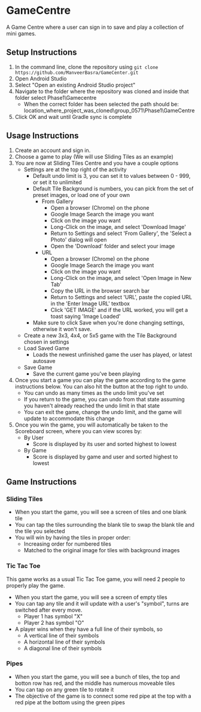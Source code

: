 # GameCentre

A Game Centre where a user can sign in to save and play a collection of mini games.

## Setup Instructions

1. In the command line, clone the repository using `git clone https://github.com/ManveerBasra/GameCenter.git`
2. Open Android Studio
3. Select "Open an existing Android Studio project"
4. Navigate to the folder where the repository was cloned and inside that folder select Phase1\Gamecentre
    - When the correct folder has been selected the path should be: location_where_project_was_cloned\group_0571\Phase1\GameCentre
5. Click OK and wait until Gradle sync is complete

## Usage Instructions

1. Create an account and sign in.
2. Choose a game to play (We will use Sliding Tiles as an example)
3. You are now at Sliding Tiles Centre and you have a couple options
   + Settings are at the top right of the activity
       + Default undo limit is 3, you can set it to values between 0 - 999, or set it to unlimited
       + Default Tile Background is numbers, you can pick from the set of preset images, or load one of 
       your own
         + From Gallery
            + Open a browser (Chrome) on the phone
            + Google Image Search the image you want
            + Click on the image you want
            + Long-Click on the image, and select 'Download Image'
            + Return to Settings and select 'From Gallery', the 'Select a Photo' dialog will open
            + Open the 'Download' folder and select your image
         + URL
            + Open a browser (Chrome) on the phone
            + Google Image Search the image you want
            + Click on the image you want
            + Long-Click on the image, and select 'Open Image in New Tab'
            + Copy the URL in the browser search bar
            + Return to Settings and select 'URL', paste the copied URL in the 'Enter Image URL' textbox
            + Click 'GET IMAGE' and if the URL worked, you will get a toast saying 'Image Loaded'
       + Make sure to click Save when you're done changing settings, otherwise it won't save.
   + Create a new 3x3, 4x4, or 5x5 game with the Tile Background chosen in settings
   + Load Saved Game
       + Loads the newest unfinished game the user has played, or latest autosave
   + Save Game
       + Save the current game you've been playing
4. Once you start a game you can play the game according to the game instructions below. You can also 
hit the button at the top right to undo.
   + You can undo as many times as the undo limit you've set
   + If you return to the game, you can undo from that state assuming you haven't already reached the
   undo limit in that state
   + You can exit the game, change the undo limit, and the game will update to accommodate this change
5. Once you win the game, you will automatically be taken to the Scoreboard screen, where you can view scores by:
   + By User
       + Score is displayed by its user and sorted highest to lowest
   + By Game
       + Score is displayed by game and user and sorted highest to lowest
   
## Game Instructions

### Sliding Tiles

+ When you start the game, you will see a screen of tiles and one blank tile
+ You can tap the tiles surrounding the blank tile to swap the blank tile and the tile
you selected
+ You will win by having the tiles in proper order:
  + Increasing order for numbered tiles
  + Matched to the original image for tiles with background images
 
### Tic Tac Toe

This game works as a usual Tic Tac Toe game, you will need 2 people to properly play the game.

+ When you start the game, you will see a screen of empty tiles
+ You can tap any tile and it will update with a user's "symbol", turns are switched after every move.
  + Player 1 has symbol "X"
  + Player 2 has symbol "O"
+ A player wins when they have a full line of their symbols, so
  + A vertical line of their symbols
  + A horizontal line of their symbols
  + A diagonal line of their symbols

### Pipes

+ When you start the game, you will see a bunch of tiles, the top and botton row has red, and the middle has numerous moveable tiles
+ You can tap on any green tile to rotate it
+ The objective of the game is to connect some red pipe at the top with a red pipe at the bottom using the green pipes
